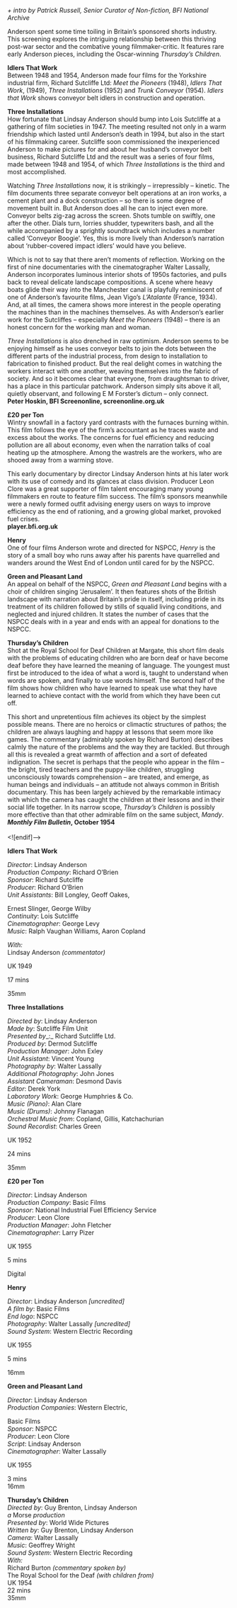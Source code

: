 

_+ intro by Patrick Russell, Senior Curator of Non-fiction, BFI National Archive_

Anderson spent some time toiling in Britain’s sponsored shorts industry. This screening explores the intriguing relationship between this thriving post-war sector and the combative young filmmaker-critic. It features rare early Anderson pieces, including the Oscar-winning _Thursday’s Children_.  

**Idlers That Work**  
Between 1948 and 1954, Anderson made four films for the Yorkshire industrial firm, Richard Sutcliffe Ltd: _Meet the Pioneers_ (1948), _Idlers That Work_, (1949), _Three Installations_ (1952) and _Trunk Conveyor_ (1954). _Idlers that Work_ shows conveyor belt idlers in construction and operation.  

**Three Installations**  
How fortunate that Lindsay Anderson should bump into Lois Sutcliffe at a gathering of film societies in 1947. The meeting resulted not only in a warm friendship which lasted until Anderson’s death in 1994, but also in the start of his filmmaking career. Sutcliffe soon commissioned the inexperienced Anderson to make pictures for and about her husband’s conveyor belt business, Richard Sutcliffe Ltd and the result was a series of four films, made between 1948 and 1954, of which _Three Installations_ is the third and most accomplished.

Watching _Three Installations_ now, it is strikingly – irrepressibly – kinetic. The film documents three separate conveyor belt operations at an iron works, a cement plant and a dock construction – so there is some degree of movement built in. But Anderson does all he can to inject even more. Conveyor belts zig-zag across the screen. Shots tumble on swiftly, one after the other. Dials turn, lorries shudder, typewriters bash, and all the while accompanied by a sprightly soundtrack which includes a number called ‘Conveyor Boogie’. Yes, this is more lively than Anderson’s narration about ‘rubber-covered impact idlers’ would have you believe.

Which is not to say that there aren’t moments of reflection. Working on the first of nine documentaries with the cinematographer Walter Lassally, Anderson incorporates luminous interior shots of 1950s factories, and pulls back to reveal delicate landscape compositions. A scene where heavy boats glide their way into the Manchester canal is playfully reminiscent of one of Anderson’s favourite films, Jean Vigo’s _L’Atalante_ (France, 1934). And, at all times, the camera shows more interest in the people operating the machines than in the machines themselves. As with Anderson’s earlier work for the Sutcliffes – especially _Meet the Pioneers_ (1948) – there is an honest concern for the working man and woman.

_Three Installations_ is also drenched in raw optimism. Anderson seems to be enjoying himself as he uses conveyor belts to join the dots between the different parts of the industrial process, from design to installation to fabrication to finished product. But the real delight comes in watching the workers interact with one another, weaving themselves into the fabric of society. And so it becomes clear that everyone, from draughtsman to driver, has a place in this particular patchwork. Anderson simply sits above it all, quietly observant, and following E M Forster’s dictum – only connect.  
**Peter Hoskin, BFI Screenonline, screenonline.org.uk**  

**£20 per Ton**  
Wintry snowfall in a factory yard contrasts with the furnaces burning within. This film follows the eye of the firm’s accountant as he traces waste and excess about the works. The concerns for fuel efficiency and reducing pollution are all about economy, even when the narration talks of coal heating up the atmosphere. Among the wastrels are the workers, who are shooed away from a warming stove.

This early documentary by director Lindsay Anderson hints at his later work with its use of comedy and its glances at class division. Producer Leon Clore was a great supporter of film talent encouraging many young filmmakers en route to feature film success. The film’s sponsors meanwhile were a newly formed outfit advising energy users on ways to improve efficiency as the end of rationing, and a growing global market, provoked fuel crises.  
**player.bfi.org.uk**  

**Henry**  
One of four films Anderson wrote and directed for NSPCC, _Henry_ is the story of a small boy who runs away after his parents have quarrelled and wanders around the West End of London until cared for by the NSPCC.  

**Green and Pleasant Land**  
An appeal on behalf of the NSPCC, _Green and Pleasant Land_ begins with a choir of children singing ‘Jerusalem’. It then features shots of the British landscape with narration about Britain’s pride in itself, including pride in its treatment of its children followed by stills of squalid living conditions, and neglected and injured children. It states the number of cases that the NSPCC deals with in a year and ends with an appeal for donations to the NSPCC.  

**Thursday’s Children**  
Shot at the Royal School for Deaf Children at Margate, this short film deals with the problems of educating children who are born deaf or have become deaf before they have learned the meaning of language. The youngest must first be introduced to the idea of what a word is, taught to understand when words are spoken, and finally to use words himself. The second half of the film shows how children who have learned to speak use what they have learned to achieve contact with the world from which they have been cut off.

This short and unpretentious film achieves its object by the simplest possible means. There are no heroics or climactic structures of pathos; the children are always laughing and happy at lessons that seem more like games. The commentary (admirably spoken by Richard Burton) describes calmly the nature of the problems and the way they are tackled. But through all this is revealed a great warmth of affection and a sort of defeated indignation. The secret is perhaps that the people who appear in the film – the bright, tired teachers and the puppy-like children, struggling unconsciously towards comprehension – are treated, and emerge, as human beings and individuals – an attitude not always common in British documentary. This has been largely achieved by the remarkable intimacy with which the camera has caught the children at their lessons and in their social life together. In its narrow scope, _Thursday’s Children_ is possibly more effective than that other admirable film on the same subject, _Mandy_.  
**_Monthly Film Bulletin_, October 1954**  
<br>
<![endif]-->

**Idlers That Work**

_Director_: Lindsay Anderson  
_Production Company_: Richard O’Brien  
_Sponsor_: Richard Sutcliffe  
_Producer_: Richard O’Brien  
_Unit Assistants_: Bill Longley, Geoff Oakes,

Ernest Slinger, George Wilby  
_Continuity_: Lois Sutcliffe  
_Cinematographer_: George Levy  
_Music_: Ralph Vaughan Williams, Aaron Copland

_With:_  
Lindsay Anderson _(commentator)_

UK 1949

17 mins

35mm

**Three Installations**

_Directed by_: Lindsay Anderson  
_Made by_: Sutcliffe Film Unit  
_Presented by__:_ Richard Sutcliffe Ltd.  
_Produced by_: Dermod Sutcliffe  
_Production Manager_: John Exley  
_Unit Assistant_: Vincent Young  
_Photography by_: Walter Lassally  
_Additional Photography_: John Jones  
_Assistant Cameraman_: Desmond Davis  
_Editor_: Derek York  
_Laboratory Work_: George Humphries & Co.  
_Music (Piano)_: Alan Clare  
_Music (Drums)_: Johnny Flanagan  
_Orchestral Music from_: Copland, Gillis, Katchachurian  
_Sound Recordist_: Charles Green

UK 1952

24 mins

35mm

**£20 per Ton**

_Director_: Lindsay Anderson  
_Production Company_: Basic Films  
_Sponsor_: National Industrial Fuel Efficiency Service  
_Producer_: Leon Clore  
_Production Manager_: John Fletcher  
_Cinematographer_: Larry Pizer

UK 1955

5 mins

Digital

**Henry**

_Director_: Lindsay Anderson _[uncredited]_  
_A film by_: Basic Films  
_End logo_: NSPCC  
_Photography_: Walter Lassally _[uncredited]_  
_Sound System_: Western Electric Recording

UK 1955

5 mins

16mm

**Green and Pleasant Land**

_Director_: Lindsay Anderson  
_Production Companies_: Western Electric,

Basic Films  
_Sponsor_: NSPCC  
_Producer_: Leon Clore  
_Script_: Lindsay Anderson  
_Cinematographer_: Walter Lassally

UK 1955

3 mins  
16mm 

**Thursday’s Children**  
_Directed by_: Guy Brenton, Lindsay Anderson  
_a_ Morse _production_  
_Presented by_: World Wide Pictures  
_Written by_: Guy Brenton, Lindsay Anderson  
_Camera_: Walter Lassally  
_Music_: Geoffrey Wright  
_Sound System_: Western Electric Recording  
_With:_  
Richard Burton _(commentary spoken by)_  
The Royal School for the Deaf _(with children from)_  
UK 1954  
22 mins  
35mm  
<!--stackedit_data:
eyJoaXN0b3J5IjpbMTI3NDY4MjQzLC0xNjQ5OTAzODY4XX0=
-->